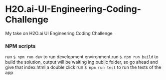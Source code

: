 
# H2O.ai-UI-Engineering-Coding-Challenge

My take on H2O.ai UI Engineering Coding Challenge

### NPM scripts
run `$ npm run dev` to run development environment
run `$ npm run build` to build the solution, output will be waiting ing public folder, so go ahead and give that index.html a double click
run `$ npm run test` to run the tests of the app